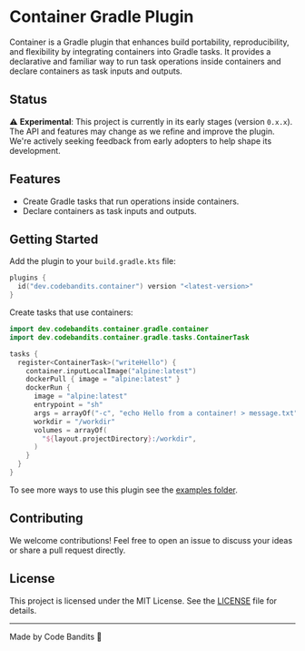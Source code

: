 # Container Gradle Plugin

Container is a Gradle plugin that enhances build portability, reproducibility, and flexibility by integrating containers into Gradle tasks. It provides a declarative and familiar way to run task operations inside containers and declare containers as task inputs and outputs.

## Status

⚠️ **Experimental**: This project is currently in its early stages (version `0.x.x`). The API and features may change as we refine and improve the plugin. We're actively seeking feedback from early adopters to help shape its development.

## Features

- Create Gradle tasks that run operations inside containers.
- Declare containers as task inputs and outputs.

## Getting Started

Add the plugin to your `build.gradle.kts` file:

```kotlin
plugins {
  id("dev.codebandits.container") version "<latest-version>"
}
```

Create tasks that use containers:

```kotlin
import dev.codebandits.container.gradle.container
import dev.codebandits.container.gradle.tasks.ContainerTask

tasks {
  register<ContainerTask>("writeHello") {
    container.inputLocalImage("alpine:latest")
    dockerPull { image = "alpine:latest" }
    dockerRun {
      image = "alpine:latest"
      entrypoint = "sh"
      args = arrayOf("-c", "echo Hello from a container! > message.txt")
      workdir = "/workdir"
      volumes = arrayOf(
        "${layout.projectDirectory}:/workdir",
      )
    }
  }
}
```

To see more ways to use this plugin see the [examples folder](examples/).

## Contributing

We welcome contributions! Feel free to open an issue to discuss your ideas or share a pull request directly.

## License

This project is licensed under the MIT License. See the [LICENSE](LICENSE) file for details.

---

Made by Code Bandits 🦅
